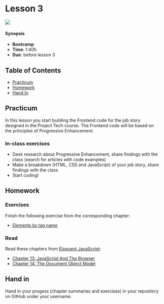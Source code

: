# Lesson 3

![][cover]

#### Synopsis

*   **Bootcamp**
*   **Time**: 1:40h
*   **Due**: before lesson 3

## Table of Contents

* [Practicum](#practicum)
* [Homework](#homework)
* [Hand In](#hand-in)

## Practicum
In this lesson you start building the Frontend code for the job story designed in the Project Tech course. The Frontend code  will be based on the principles of Progressive Enhancement.

### In-class exercises
* Desk research about Progressive Enhancement, share findings with the class (search for articles with code examples)
* Make a breakdown (HTML, CSS and JavaScript) of your job story, share findings with the class
* Start coding!

## Homework

### Exercises

Finish the following exercise from the corresponding chapter:

* [Elements by tag name](https://eloquentjavascript.net/14_dom.html#i_VSftnyRTsV)

### Read
Read these chapters from [Eloquent JavaScript](https://eloquentjavascript.net/):

* [Chapter 13: JavaScript And The Browser](https://eloquentjavascript.net/13_browser.html)
* [Chapter 14: The Document Object Model](https://eloquentjavascript.net/14_dom.html)

## Hand in

Hand in your progess (chapter summaries and exercises) in your repository on GitHub under your username.

[cover]: https://eloquentjavascript.net/img/chapter_picture_14.jpg
